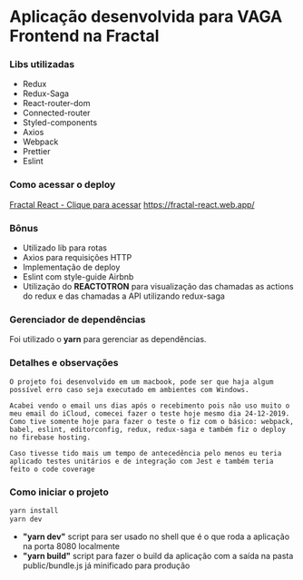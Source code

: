# Aplicação desenvolvida para VAGA Frontend na Fractal

### Libs utilizadas

- Redux
- Redux-Saga
- React-router-dom
- Connected-router
- Styled-components
- Axios
- Webpack
- Prettier
- Eslint

### Como acessar o deploy

[Fractal React - Clique para acessar](https://fractal-react.web.app/)
https://fractal-react.web.app/

###

### Bônus

- Utilizado lib para rotas
- Axios para requisições HTTP
- Implementação de deploy
- Eslint com style-guide Airbnb
- Utilização do **REACTOTRON** para visualização das chamadas as actions do redux e das chamadas a API utilizando redux-saga

### Gerenciador de dependências

Foi utilizado o **yarn** para gerenciar as dependências.

### Detalhes e observações

    O projeto foi desenvolvido em um macbook, pode ser que haja algum possível erro caso seja executado em ambientes com Windows.

    Acabei vendo o email uns dias após o recebimento pois não uso muito o meu email do iCloud, comecei fazer o teste hoje mesmo dia 24-12-2019. Como tive somente hoje para fazer o teste o fiz com o básico: webpack, babel, eslint, editorconfig, redux, redux-saga e também fiz o deploy no firebase hosting.

    Caso tivesse tido mais um tempo de antecedência pelo menos eu teria aplicado testes unitários e de integração com Jest e também teria feito o code coverage

### Como iniciar o projeto

```bash
yarn install
yarn dev
```

- **"yarn dev"** script para ser usado no shell que é o que roda a aplicação na porta 8080 localmente
- **"yarn build"** script para fazer o build da aplicação com a saída na pasta public/bundle.js já minificado para produção
